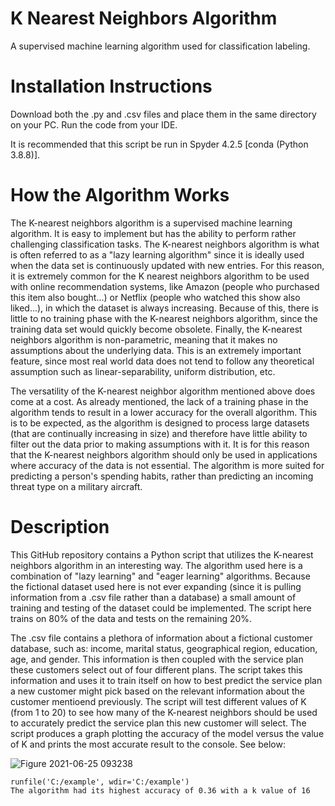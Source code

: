 # K Nearest Neighbors Algorithm
A supervised machine learning algorithm used for classification labeling.

# Installation Instructions
Download both the .py and .csv files and place them in the same directory on your PC. Run the code from your IDE.

It is recommended that this script be run in Spyder 4.2.5 [conda (Python 3.8.8)]. 

# How the Algorithm Works
The K-nearest neighbors algorithm is a supervised machine learning algorithm. It is easy to implement but has the ability to perform rather challenging classification tasks. The K-nearest neighbors algorithm is what is often referred to as a "lazy learning algorithm" since it is ideally used when the data set is continuously updated with new entries. For this reason, it is extremely common for the K nearest neighbors algorithm to be used with online recommendation systems, like Amazon (people who purchased this item also bought...) or Netflix (people who watched this show also liked...), in which the dataset is always increasing. Because of this, there is little to no training phase with the K-nearest neighbors algorithm, since the training data set would quickly become obsolete. Finally, the K-nearest neighbors algorithm is non-parametric, meaning that it makes no assumptions about the underlying data. This is an extremely important feature, since most real world data does not tend to follow any theoretical assumption such as linear-separability, uniform distribution, etc.

The versatility of the K-nearest neighbor algorithm mentioned above does come at a cost. As already mentioned, the lack of a training phase in the algorithm tends to result in a lower accuracy for the overall algorithm. This is to be expected, as the algorithm is designed to process large datasets (that are continually increasing in size) and therefore have little ability to filter out the data prior to making assumptions with it. It is for this reason that the K-nearest neighbors algorithm should only be used in applications where accuracy of the data is not essential. The algorithm is more suited for predicting a person's spending habits, rather than predicting an incoming threat type on a military aircraft. 

# Description
This GitHub repository contains a Python script that utilizes the K-nearest neighbors algorithm in an interesting way. The algorithm used here is a combination of "lazy learning" and "eager learning" algorithms. Because the fictional dataset used here is not ever expanding (since it is pulling information from a .csv file rather than a database) a small amount of training and testing of the dataset could be implemented. The script here trains on 80% of the data and tests on the remaining 20%. 

The .csv file contains a plethora of information about a fictional customer database, such as: income, marital status, geographical region, education, age, and gender. This information is then coupled with the service plan these customers select out of four different plans. The script takes this information and uses it to train itself on how to best predict the service plan a new customer might pick based on the relevant information about the customer mentioend previously. The script will test different values of K (from 1 to 20) to see how many of the K-nearest neighbors should be used to accurately predict the service plan this new customer will select. The script produces a graph plotting the accuracy of the model versus the value of K and prints the most accurate result to the console. See below:



   ![Figure 2021-06-25 093238](https://user-images.githubusercontent.com/83550613/123440868-df1e9200-d598-11eb-80ce-e54dc759d26a.png)



    runfile('C:/example', wdir='C:/example')
    The algorithm had its highest accuracy of 0.36 with a k value of 16
